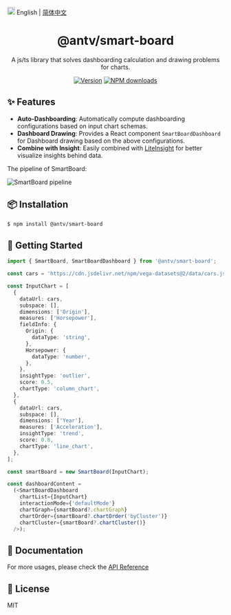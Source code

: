 <img src="https://gw.alipayobjects.com/zos/antfincdn/R8sN%24GNdh6/language.svg" width="18"> English | [简体中文](./zh-CN/README.zh-CN.md)


<h1 align="center">
<b>@antv/smart-board</b>
</h1>

<div align="center">
A js/ts library that solves dashboarding calculation and drawing problems for charts.


[![Version](https://badgen.net/npm/v/@antv/smart-board)](https://www.npmjs.com/@antv/smart-board)
[![NPM downloads](http://img.shields.io/npm/dm/@antv/smart-board.svg)](http://npmjs.com/@antv/smart-board)
</div>


## ✨ Features

* **Auto-Dashboarding**: Automatically compute dashboarding configurations based on input chart schemas.
* **Dashboard Drawing**: Provides a React component `SmartBoardDashboard` for Dashboard drawing based on the above configurations.
* **Combine with Insight**: Easily combined with [LiteInsight](https://ava.antv.vision/en/docs/api/lite-insight/auto-insights) for better visualize insights behind data.

The pipeline of SmartBoard:

<img src='https://gw.alipayobjects.com/mdn/rms_fabca5/afts/img/A*1P_URIfu2GwAAAAAAAAAAAAAARQnAQ' alt='SmartBoard pipeline' />

## 📦 Installation

```bash
$ npm install @antv/smart-board
```

## 🔨 Getting Started


```ts
import { SmartBoard, SmartBoardDashboard } from '@antv/smart-board';

const cars = 'https://cdn.jsdelivr.net/npm/vega-datasets@2/data/cars.json';

const InputChart = [
  {
    dataUrl: cars,
    subspace: [],
    dimensions: ['Origin'],
    measures: ['Horsepower'],
    fieldInfo: {
      Origin: {
        dataType: 'string',
      },
      Horsepower: {
        dataType: 'number',
      },
    },
    insightType: 'outlier',
    score: 0.5,
    chartType: 'column_chart',
  },
  {
    dataUrl: cars,
    subspace: [],
    dimensions: ['Year'],
    measures: ['Acceleration'],
    insightType: 'trend',
    score: 0.8,
    chartType: 'line_chart',
  },
];

const smartBoard = new SmartBoard(InputChart);

const dashboardContent = 
  (<SmartBoardDashboard
    chartList={InputChart}
    interactionMode={'defaultMode'}
    chartGraph={smartBoard?.chartGraph}
    chartOrder={smartBoard?.chartOrder('byCluster')}
    chartCluster={smartBoard?.chartCluster()}
  />);
```

## 📖 Documentation

For more usages, please check the [API Reference](https://ava.antv.vision/en/docs/api/smart-board/intro)


## 📄 License

MIT
